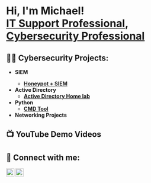<h1>Hi, I'm Michael! <br/><a href="https://github.com/joshmadakor1">IT Support Professional</a>, <a href="https://www.linkedin.com/in/joshmadakor/">Cybersecurity Professional</a></h1>

<h2>👨‍💻 Cybersecurity Projects:</h2>

- <b> SIEM <b>
  - [Honeypot + SIEM  ](https://github.com/joshmadakor1/Algorithms-Practice)
- <b>Active Directory </b>
  - [Active Directory Home lab](https://github.com/Tosa7/Active-Directory-Lab)
- <b> Python </b>
  - [CMD Tool](https://github.com/Tosa7/CMD-Tool/tree/907e2cd69b89870d575dbe2a7369793c378eed1b)
- <b> Networking Projects <b>
<h2>📺 YouTube Demo Videos</h2>


<h2> 🤳 Connect with me:</h2>

[<img align="left" alt="JoshMadakor | YouTube" width="22px" src="https://cdn.jsdelivr.net/npm/simple-icons@v3/icons/youtube.svg" />][youtube]
[<img align="left" alt="JoshMadakor | LinkedIn" width="22px" src="https://cdn.jsdelivr.net/npm/simple-icons@v3/icons/linkedin.svg" />][linkedin]

[youtube]: https://www.youtube.com/@MichaelFagbulu
[linkedin]: https://www.linkedin.com/in/michael-fagbulu-331183144/

<!--
**joshmadakor1/joshmadakor1** is a ✨ _special_ ✨ repository because its `README.md` (this file) appears on your GitHub profile.

Here are some ideas to get you started:

- 🔭 I’m currently working on ...
- 🌱 I’m currently learning ...
- 👯 I’m looking to collaborate on ...
- 🤔 I’m looking for help with ...
- 💬 Ask me about ...
- 📫 How to reach me: ...
- 😄 Pronouns: ...
- ⚡ Fun fact: ...
-->
